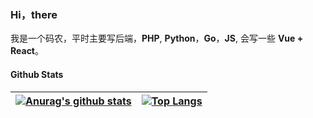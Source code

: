 ### Hi，there

我是一个码农，平时主要写后端，**PHP**, **Python**，**Go**，**JS**, 会写一些 **Vue + React**。

#### Github Stats

| [![Anurag's github stats](https://github-readme-stats.vercel.app/api?username=bithaolee)](https://github.com/anuraghazra/github-readme-stats) | [![Top Langs](https://github-readme-stats.vercel.app/api/top-langs/?username=bithaolee&hide=html,css)](https://github.com/anuraghazra/github-readme-stats) |
| ------------------------------------------------------------ | ------------------------------------------------------------ |
